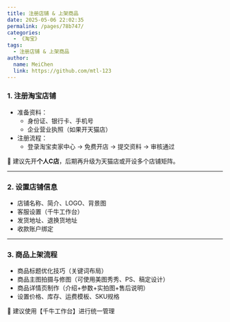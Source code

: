```yaml
---
title: 注册店铺 & 上架商品
date: 2025-05-06 22:02:35
permalink: /pages/78b747/
categories:
  - 《淘宝》
tags:
  - 注册店铺 & 上架商品
author: 
  name: MeiChen
  link: https://github.com/mtl-123
---
```


### 1. 注册淘宝店铺

- 准备资料：
  - 身份证、银行卡、手机号
  - 企业营业执照（如果开天猫店）
- 注册流程：
  - 登录淘宝卖家中心 → 免费开店 → 提交资料 → 审核通过

📌 建议先开**个人C店**，后期再升级为天猫店或开设多个店铺矩阵。

---

### 2. 设置店铺信息

- 店铺名称、简介、LOGO、背景图
- 客服设置（千牛工作台）
- 发货地址、退换货地址
- 收款账户绑定

---

### 3. 商品上架流程

- 商品标题优化技巧（关键词布局）
- 商品主图拍摄与修图（可使用美图秀秀、PS、稿定设计）
- 商品详情页制作（介绍+参数+实拍图+售后说明）
- 设置价格、库存、运费模板、SKU规格

📌 建议使用【千牛工作台】进行统一管理
